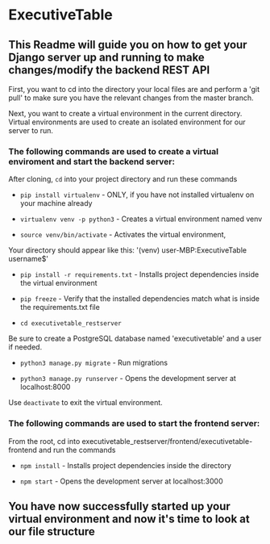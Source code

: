 # ExecutiveTable
## This Readme will guide you on how to get your Django server up and running to make changes/modify the backend REST API

First, you want to cd into the directory your local files are and perform a 'git pull' to make sure you have the relevant changes from the master branch.

Next, you want to create a virtual environment in the current directory. Virtual environments are used to create an isolated environment for our server to run. 
  
  
  ### The following commands are used to create a virtual enviroment and start the backend server: 

  After cloning, `cd` into your project directory and run these commands

  * `pip install virtualenv` - ONLY, if you have not installed virtualenv on your machine already

  * `virtualenv venv -p python3` - Creates a virtual environment named venv

  * `source venv/bin/activate` - Activates the virtual environment, 

  Your directory should appear like this: '(venv) user-MBP:ExecutiveTable username$'

  * `pip install -r requirements.txt` - Installs project dependencies inside the virtual environment

  * `pip freeze` - Verify that the installed dependencies match what is inside the requirements.txt file

  * `cd executivetable_restserver`

  Be sure to create a PostgreSQL database named 'executivetable' and a user if needed. 

  * `python3 manage.py migrate` - Run migrations

  * `python3 manage.py runserver` - Opens the development server at localhost:8000

Use `deactivate` to exit the virtual environment. 

  ### The following commands are used to start the frontend server:

  From the root, cd into executivetable_restserver/frontend/executivetable-frontend and run the commands

  * `npm install` - Installs project dependencies inside the directory

  * `npm start` - Opens the development server at localhost:3000

## You have now successfully started up your virtual environment and now it's time to look at our file structure

